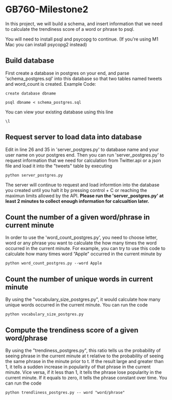 # GB760-Milestone2
In this project, we will build a schema, and insert information that we need to calculate the trendiness score of a word or phrase to psql.

You will need to install psql and psycopg to continue. (If you're using M1 Mac you can install psycopg2 instead)

## Build database

First create a database in postgres on your end, and parse 'schema_postgres.sql' into this database so that two tables named tweets and word_count is created. 
Example Code: 
```
create database dbname
```
```
psql dbname < schema_postgres.sql
```
You can view your existing database using this line 
```
\l
```

## Request server to load data into database

Edit in line 26 and 35 in 'server_postgres.py' to database name and your user name on your postgres end. Then you can run 'server_postgres.py' to request information that we need for calculation from Twitter.api or a json file and load it into the "tweets" table by executing 
```
python server_postgres.py
```
The server will continue to request and load informtion into the database you created until you halt it by pressing control + C or reaching the maximun limits allowed by the API.
**Please run the 'server_postgres.py' at least 2 minutes to collect enough information for calcualtion later.**

## Count the number of a given word/phrase in current minute

In order to use the 'word_count_postgres.py', you need to choose letter, word or any phrase you want to calculate the how many times the word occurred in the current minute. For example, you can try to use this code to calculate how many times word “Apple" occurred in the current minute by
```
python word_count_postgres.py --word Apple
```

## Count the number of unique words in current minute

By using the "vocabulary_size_postgres.py", it would calculate how many unique words occurred in the current minute. You can run the code
```
python vocabulary_size_postgres.py
```

## Compute the trendiness score of a given word/phrase

By using the "trendiness_postgres.py", this ratio tells us the probability of seeing phrase in the current minute at t relative to the probability of seeing the same phrase in the minute prior to t. If the result large and greater than 1, it tells a sudden increase in popularity of that phrase in the current minute. Vice versa, if it less than 1, it tells the phrase lose popularity in the current minute. If it equals to zero, it tells the phrase constant over time. You can run the code 
```
python trendliness_postgres.py -- word "word/phrase"
```
